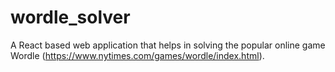 # wordle_solver
A React based web application that helps in solving the popular online game Wordle (https://www.nytimes.com/games/wordle/index.html). 
